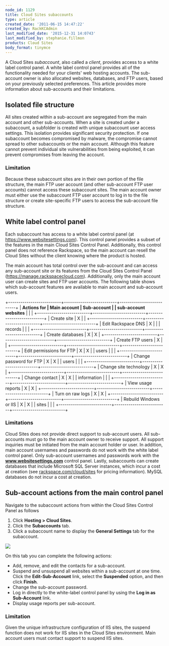 ```yaml
---
node_id: 1129
title: Cloud Sites subaccounts
type: article
created_date: '2011-06-15 14:47:22'
created_by: RackKCAdmin
last_modified_date: '2015-12-31 14:0743'
last_modified_by: stephanie.fillmon
products: Cloud Sites
body_format: tinymce
---
```


A Cloud Sites *subaccount*, also called a *client*, provides access to a
white label control panel. A white label control panel provides all of
the functionality needed for your clients' web hosting accounts. The
sub-account owner is also allocated websites, databases, and FTP users,
based on your previously selected preferences. This article provides
more information about sub-accounts and their limitations.

Isolated file structure
-----------------------

All sites created within a sub-account are segregated from the main
account and other sub-accounts. When a site is created under a
subaccount, a subfolder is created with unique subaccount user access
settings. This isolation provides significant security protection. If
one subaccount becomes compromised by malware, the compromise cannot
spread to other subaccounts or the main account. Although this feature
cannot prevent individual site vulnerabilities from being exploited, it
can prevent compromises from leaving the account.

### Limitation

Because these subaccount sites are in their own portion of the file
structure, the main FTP user account (and other sub-account FTP user
accounts) cannot access these subaccount sites. The main account owner
must either use the subaccount FTP user account to log in to the file
structure or create site-specific FTP users to access the sub-account
file structure.

White label control panel
-------------------------

Each subaccount has access to a white label control panel (at
https://www.websitesettings.com). This control panel provides a subset
of the features in the main Cloud Sites Control Panel. Additionally,
this control panel does not reference Rackspace, so the main account can
resell the Cloud Sites without the client knowing where the product is
hosted.

The main account has total control over the sub-account and can access
any sub-account site or its features from the Cloud Sites Control Panel
(https://manage.rackspacecloud.com). Additionally, only the main account
user can create sites and FTP user accounts. The following table shows
which sub-account features are available to main account and sub-account
users.

+--------------------------+--------------------------+--------------------------+
| **Actions for            | **Main account**         | **Sub-account**          |
| sub-account websites**   |                          |                          |
+--------------------------+--------------------------+--------------------------+
| Create site              | X                        |                          |
+--------------------------+--------------------------+--------------------------+
| Edit Rackspace DNS       | X                        |                          |
| records                  |                          |                          |
+--------------------------+--------------------------+--------------------------+
| Create databases         | X                        | X                        |
+--------------------------+--------------------------+--------------------------+
| Create FTP users         | X                        |                          |
+--------------------------+--------------------------+--------------------------+
| Edit permissions for FTP | X                        | X                        |
| users                    |                          |                          |
+--------------------------+--------------------------+--------------------------+
| Change password for FTP  | X                        | X                        |
| users                    |                          |                          |
+--------------------------+--------------------------+--------------------------+
| Change site technology   | X                        | X                        |
+--------------------------+--------------------------+--------------------------+
| Change contact           | X                        | X                        |
| information              |                          |                          |
+--------------------------+--------------------------+--------------------------+
| View usage reports       | X                        | X                        |
+--------------------------+--------------------------+--------------------------+
| Turn on raw logs         | X                        | X                        |
+--------------------------+--------------------------+--------------------------+
| Rebuild Windows or IIS   | X                        | X                        |
| sites                    |                          |                          |
+--------------------------+--------------------------+--------------------------+

 

### Limitations

Cloud Sites does not provide direct support to sub-account users. All
sub-accounts must go to the main account owner to receive support. All
support inquiries must be initiated from the main account holder or
user. In addition, main account usernames and passwords do not work with
the white label control panel. Only sub-account usernames and passwords
work with the **www.websitesettings.com** control panel. Lastly,
subaccounts can create databases that include Microsoft SQL Server
instances, which incur a cost at creation (see
[rackspace.com/cloud/sites](http://www.rackspace.com/cloud/sites) for
pricing information). MySQL databases do not incur a cost at creation.

Sub-account actions from the main control panel
-----------------------------------------------

Navigate to the subaccount actions from within the Cloud Sites Control
Panel as follows

1.  Click **Hosting \> Cloud Sites**.
2.  Click the **Subaccounts** tab.
3.  Click a subaccount name to display the **General Settings** tab for
    the subaccount.

![](/knowledge_center/sites/default/files/field/image/edit_subaccount.png)

On this tab you can complete the following actions:

-   Add, remove, and edit the contacts for a sub-account.
-   Suspend and unsuspend all websites within a sub-account at one time.
    Click the **Edit-Sub-Account** link, select the **Suspended**
    option, and then click **Finish**.
-   Change the sub-account password.
-   Log in directly to the white-label control panel by using the **Log
    in as Sub-Account** link.
-   Display usage reports per sub-account.

### Limitation

Given the unique infrastructure configuration of IIS sites, the suspend
function does not work for IIS sites in the Cloud Sites environment.
Main account users must contact support to suspend IIS sites.

 

